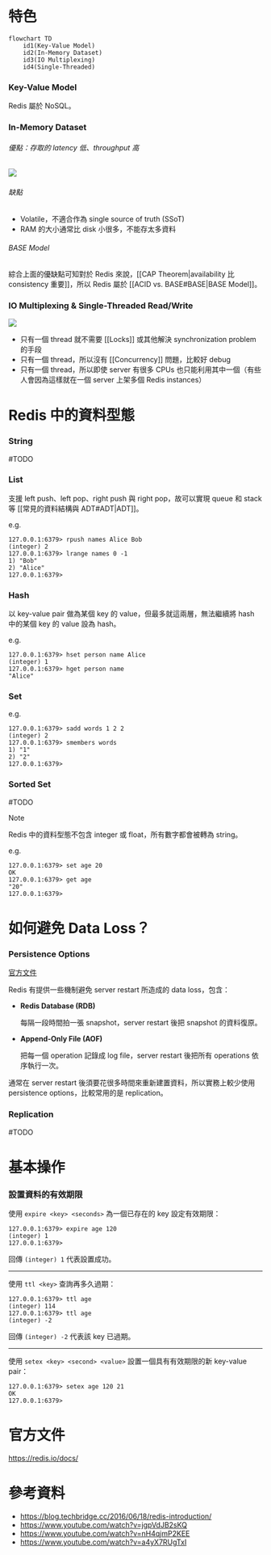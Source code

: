 # 特色

```mermaid
flowchart TD
    id1(Key-Value Model)
    id2(In-Memory Dataset)
    id3(IO Multiplexing)
    id4(Single-Threaded)
```

### Key-Value Model

Redis 屬於 NoSQL。

### In-Memory Dataset

###### 優點：存取的 latency 低、throughput 高

![](<https://raw.githubusercontent.com/Jamison-Chen/KM-software/master/img/computer-memory-hierarchy.png>)

###### 缺點

- Volatile，不適合作為 single source of truth (SSoT)
- RAM 的大小通常比 disk 小很多，不能存太多資料

###### BASE Model

綜合上面的優缺點可知對於 Redis 來說，[[CAP Theorem|availability 比 consistency 重要]]，所以 Redis 屬於 [[ACID vs. BASE#BASE|BASE Model]]。

### IO Multiplexing & Single-Threaded Read/Write

![](<https://raw.githubusercontent.com/Jamison-Chen/KM-software/master/img/redis-io-multiplexing-single-threaded.png>)

- 只有一個 thread 就不需要 [[Locks]] 或其他解決 synchronization problem 的手段
- 只有一個 thread，所以沒有 [[Concurrency]] 問題，比較好 debug
- 只有一個 thread，所以即使 server 有很多 CPUs 也只能利用其中一個（有些人會因為這樣就在一個 server 上架多個 Redis instances）
# Redis 中的資料型態

### String

#TODO 

### List

支援 left push、left pop、right push 與 right pop，故可以實現 queue 和 stack 等 [[常見的資料結構與 ADT#ADT|ADT]]。

e.g.

```plaintext
127.0.0.1:6379> rpush names Alice Bob
(integer) 2
127.0.0.1:6379> lrange names 0 -1
1) "Bob"
2) "Alice"
127.0.0.1:6379>
```

### Hash

以 key-value pair 做為某個 key 的 value，但最多就這兩層，無法繼續將 hash 中的某個 key 的 value 設為 hash。

e.g.

```plaintext
127.0.0.1:6379> hset person name Alice
(integer) 1
127.0.0.1:6379> hget person name
"Alice"
```

### Set

e.g.

```plaintext
127.0.0.1:6379> sadd words 1 2 2
(integer) 2
127.0.0.1:6379> smembers words
1) "1"
2) "2"
127.0.0.1:6379>
```

### Sorted Set

#TODO 

>[!Note]
>Redis 中的資料型態不包含 integer 或 float，所有數字都會被轉為 string。
>
>e.g.
>
>```plaintext
>127.0.0.1:6379> set age 20
>OK
>127.0.0.1:6379> get age
>"20"
>127.0.0.1:6379>
>```

# 如何避免 Data Loss？

### Persistence Options

[官方文件](https://redis.io/docs/management/persistence/)

Redis 有提供一些機制避免 server restart 所造成的 data loss，包含：

- **Redis Database (RDB)**

    每隔一段時間拍一張 snapshot，server restart 後把 snapshot 的資料復原。

- **Append-Only File (AOF)**

    把每一個 operation 記錄成 log file，server restart 後把所有 operations 依序執行一次。

通常在 server restart 後須要花很多時間來重新建置資料，所以實務上較少使用 persistence options，比較常用的是 replication。
### Replication

#TODO 

# 基本操作

### 設置資料的有效期限

使用 `expire <key> <seconds>` 為一個已存在的 key 設定有效期限：

```plaintext
127.0.0.1:6379> expire age 120
(integer) 1
127.0.0.1:6379>
```

回傳 `(integer) 1` 代表設置成功。

---

使用 `ttl <key>` 查詢再多久過期：

```plaintext
127.0.0.1:6379> ttl age
(integer) 114
127.0.0.1:6379> ttl age
(integer) -2
```

回傳 `(integer) -2` 代表該 key 已過期。

---

使用 `setex <key> <second> <value>` 設置一個具有有效期限的新 key-value pair：

```plaintext
127.0.0.1:6379> setex age 120 21
OK
127.0.0.1:6379>
```

# 官方文件

<https://redis.io/docs/>

# 參考資料

- <https://blog.techbridge.cc/2016/06/18/redis-introduction/>
- <https://www.youtube.com/watch?v=jgpVdJB2sKQ>
- <https://www.youtube.com/watch?v=nH4qjmP2KEE>
- <https://www.youtube.com/watch?v=a4yX7RUgTxI>

